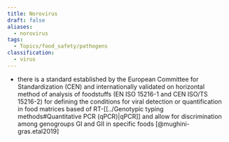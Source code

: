```yaml
---
title: Norovirus
draft: false
aliases:
  - norovirus
tags:
  - Topics/food_safety/pathogens
classification:
  - virus
---
```

- there is a standard established by the European Committee for Standardization (CEN) and internationally validated on horizontal method of analysis of foodstuffs (EN ISO 15216-1 and CEN ISO/TS 15216-2)  for defining the conditions for viral detection or quantification in food matrices based of RT-[[../Genotypic typing methods#Quantitative PCR (qPCR)|qPCR]] and allow for discrimination among genogroups GI and GII in specific foods [@mughini-gras.etal2019]